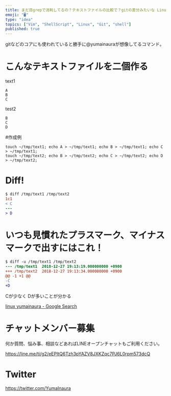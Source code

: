 ```yaml
---
title: まだ目grepで消耗してるの？テキストファイルの比較で？gitの差分みたいな Linuxのdiffコマンド使ってる？
emoji: "🖥"
type: "idea"
topics: ["Vim", "ShellScript", "Linux", "Git", "shell"]
published: true
---
```


gitなどのコアにも使われていると勝手に@yumainauraが想像してるコマンド。

# こんなテキストファイルを二個作る

text1

```
A
B
C
```

test2

```
B
C
D
```

#作成例

```
touch ~/tmp/text1; echo A > ~/tmp/text1; echo B > ~/tmp/text1; echo C > ~/tmp/text1;
touch ~/tmp/text2; echo B > ~/tmp/text2; echo C > ~/tmp/text2; echo D > ~/tmp/text2;
```

# Diff!

```diff
$ diff /tmp/text1 /tmp/text2
1c1
< C
---
> D
```

# いつも見慣れたプラスマーク、マイナスマークで出すにはこれ！

```diff
$ diff -u /tmp/text1 /tmp/text2
--- /tmp/text1	2018-12-27 19:13:19.000000000 +0900
+++ /tmp/text2	2018-12-27 19:13:34.000000000 +0900
@@ -1 +1 @@
-C
+D
```

Cが少なく
Dが多いことが分かる


[linux yumainaura - Google Search](https://www.google.com/search?q=linux+yumainaura&oq=linux+yumainaura&aqs=chrome..69i57j69i60j0j69i60j0l2.1817j0j7&sourceid=chrome&ie=UTF-8)








<!-- Update From Qiita API -->

# チャットメンバー募集


何か質問、悩み事、相談などあればLINEオープンチャットもご利用ください。

https://line.me/ti/g2/eEPltQ6Tzh3pYAZV8JXKZqc7PJ6L0rpm573dcQ





# Twitter


https://twitter.com/YumaInaura


<!-- Update From Qiita API -->


